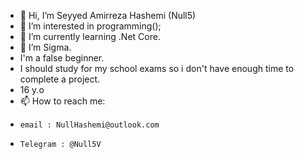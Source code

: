- 👋 Hi, I’m Seyyed Amirreza Hashemi (Null5)
- 👀 I’m interested in programming();
- 🌱 I’m currently learning .Net Core.
- 🗿 I’m Sigma.
- I'm a false beginner.
- I should study for my school exams so i don't have enough time to complete a project.
- 16 y.o
- 📫 How to reach me:
-     email : NullHashemi@outlook.com
-     Telegram : @Null5V

